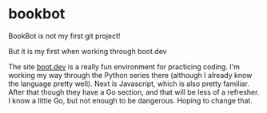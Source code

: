 # bookbot
BookBot is not my first git project!

But it is my first when working through boot.dev

The site [boot.dev](https://boot.dev/) is a really fun environment for practicing coding. I'm working my way
through the Python series there (although I already know the language pretty well). Next is Javascript, which
is also pretty familiar. After that though they have a Go section, and that will be less of a refresher. I
know a little Go, but not enough to be dangerous. Hoping to change that.

